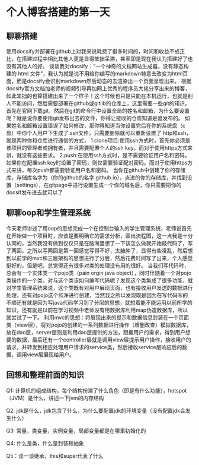#                             个人博客搭建的第一天
## 聊聊搭建
使用docsify并部署在github上对我来说耗费了挺多时间的，时间和收益不成正比，在搭建过程中相比其他人更是显得笨拙呆滞，甚至即是现在我认为搭建好了也没有其他人的好。
谈谈我对docsify：“一个神奇的文档网站生成器，没有静态构建的 html 文件”，我认为就是说不用给你编写的markdown特意去改变为html页面，而是docsify会识别markdown然后动态的去渲染出一个页面呈现出来。
根据docsify官方文档加老师的视频引导再加网上优秀的程序员大佬分享出来的博客，如此笨拙的也算搭建出来了一个样子！这个时候也只是只能在本机运行，也就是别人不能访问，然后需要部署在github或gitlib的仓库上，这里需要一些git的知识。
首先在官网下载git，然后在git的命令行中设置全局的姓名和邮箱，为什么要设置呢？就是说你要使用git发布出去的文件，你得让接收的仓库知道是谁发布的。
如果姓名和邮箱设置错误了如何修改，那你得知道当你设置完后在你的系统盘（c盘）中你个人用户下生成了.ssh文件，只需要删除就可以重新设置了
http和ssh，就是两种你和仓库进行通信的方式，
1.clone项目:使用ssh方式时，首先你必须是该项目的管理者或拥有者，并且需要配置个人的ssh key。而对于使用https方式来讲，就没有这些要求。
2.push:在使用ssh方式时，是不需要验证用户名和密码，如果你在配置ssh key时设置了密码，则仅需要验证配对密码。而对于使用https方式来讲，每次push都需要验证用户名和密码。
当你在github中创建了你的存储库，存储库名字为（你的github的名字.github.io），点进的你的存储库，并找到设置（settings），在gitpage中进行设置生成一个你的域名后，你只需要把你的docsif发布进去就可以了


## 聊聊oop和学生管理系统
今天老师讲述了用oop的思想完成一个在控制台输入的学生管理系统，老师说首先在开始做一个项目时，应该是要明确它的需求分析，画出流程图，这一点我是十分认同的，当然我没有做到仅仅只是在脑海里想了一下该怎么做就开始敲代码了，写了两回，之所以写两回是第一回感觉写得不好，太臃肿了，显得有些凌乱，然后想到以前学的mvc和三层架构的思想进行了分层，然后花费时间写了出来，个人感觉挺好的，但是吧，总觉得还有很多对类的处理没有用的很好。
当我们写代码时，总会有一个实体类一个pojo类（pain orgin java object），同时伴随着一个对pojo类操作的一个类。对与这个类该如何编写代码呢？发现这个类集成了很多功能，就对学生管理系统来说，这个类既有对用户展现页面，也有接收用户发送的数据进行处理，还有对pojo这个纯净进行创建，当然我之所以发现既是因为在写代码写的不顺还有就是因为写java代码学习到了分层的思想，就想着能不能运用以前所学的知识，还有就是以前在学习视频中老师没有用数据库利用map伪造数据库，所以就尝试了一下。
利用mvc的思想：将展现出来的提示和数据信息封装在一个页面类（view层），将对pojo的创建的一系列数据进行操作（增删改查）模拟数据库，放在dao层，server层则是利用dao层提供的方法，跟据用户的需求，得到用户想要的数据，最后还有一个controller层就是调用view层提示用户操作，接收用户的请求，并转发到相应处理用户请求的service类，然后接收service层响应后的数据，调用view层展现给用户。

## 回想和整理前面的知识
Q1: 计算机的组成结构，每个结构扮演了什么角色（即是有什么功能），hotspot（JVM）是什么，讲述一下jvm的内存结构

Q2: jdk是什么，jdk包含了什么，为什么要配置jdk的环境变量（没有配置jdk会发生什么）

Q3: 常量，类变量，实例变量，局部变量都是在哪里初始化的

Q4: 什么是类，什么是封装和抽象

Q5：谈一谈继承，this和super代表了什么
